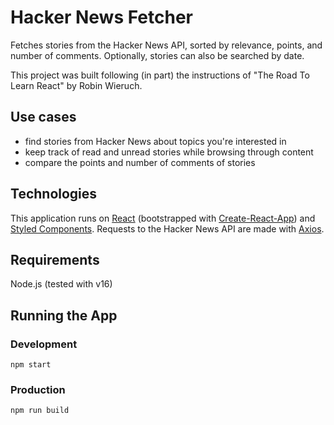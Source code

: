 # Hacker News Fetcher

Fetches stories from the Hacker News API, sorted by relevance, points, and number of comments. Optionally, stories can also be searched by date.

This project was built following (in part) the instructions of "The Road To Learn React" by Robin Wieruch.

## Use cases

- find stories from Hacker News about topics you're interested in
- keep track of read and unread stories while browsing through content
- compare the points and number of comments of stories

## Technologies

This application runs on [React](https://reactjs.org/) (bootstrapped with [Create-React-App](https://create-react-app.dev/)) and [Styled Components](https://styled-components.com/). Requests to the Hacker News API are made with [Axios](https://axios-http.com/docs/intro).

## Requirements

Node.js (tested with v16)

## Running the App

### Development

`npm start`

### Production

`npm run build`
